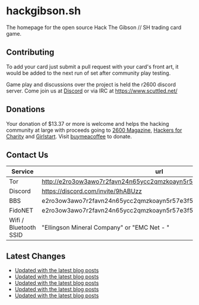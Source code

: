 # hackgibson.sh
The homepage for the open source Hack The Gibson // SH trading card game.


## Contributing

To add your card just submit a pull request with your card's front art, it would be added to the next run of set after community play testing.

Game play and discussions over the project is held the r2600 discord server. Come join us at [Discord](https://discord.com/invite/9hABUzz) or via IRC at https://www.scuttled.net/


## Donations

Your donation of $13.37 or more is welcome and helps the hacking community at large with proceeds going to [2600 Magazine](https://2600.com/), [Hackers for Charity](https://hackersforcharity.org) and [Girlstart](https://girlstart.org).  Visit [buymeacoffee](https://www.buymeacoffee.com/hackgibson.sh) to donate.


## Contact Us

Service | url
-|-
Tor | http://e2ro3ow3awo7r2favn24n65ycc2qmzkoayn5r57e3f56nvjwdcgg32ad.onion
Discord | https://discord.com/invite/9hABUzz
BBS | e2ro3ow3awo7r2favn24n65ycc2qmzkoayn5r57e3f56nvjwdcgg32ad.onion:23
FidoNET | e2ro3ow3awo7r2favn24n65ycc2qmzkoayn5r57e3f56nvjwdcgg32ad.onion:24554
Wifi / Bluetooth SSID | "Ellingson Mineral Company" or "EMC Net - <fidonet address>"

## Latest Changes
<!-- BLOG-POST-LIST:START -->
- [Updated with the latest blog posts](https://github.com/DFW2600/hackgibson.sh/commit/5d8c1d33c92b4676825ffd30c191cab6f1d5a523)
- [Updated with the latest blog posts](https://github.com/DFW2600/hackgibson.sh/commit/8210415dfbffbbc49958a0993e55b676fab0e4db)
- [Updated with the latest blog posts](https://github.com/DFW2600/hackgibson.sh/commit/cebab85307e588b5545729852dedd0f57504221c)
- [Updated with the latest blog posts](https://github.com/DFW2600/hackgibson.sh/commit/b9a69a1a01030a45f554f8a9d2b91a5422d7b6b8)
- [Updated with the latest blog posts](https://github.com/DFW2600/hackgibson.sh/commit/e997f70132919255030f4252e41cb9e545710857)
<!-- BLOG-POST-LIST:END -->
